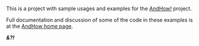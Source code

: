 This is a project with sample usages and examples for the
[AndHow!](https://github.com/eeverman/andhow) project.

Full documentation and discussion of some of the code in these examples is at
the [AndHow home page](https://www.andhowconfig.org).

_**&?!**_